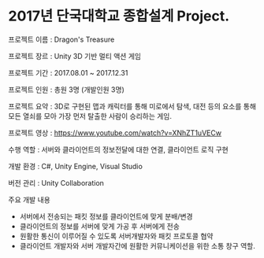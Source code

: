 # 2017년 단국대학교 종합설계 Project.

프로젝트 이름 : Dragon's Treasure

프로젝트 장르 : Unity 3D 기반 멀티 액션 게임

프로젝트 기간 : 2017.08.01 ~ 2017.12.31

프로젝트 인원 : 총원 3명 (개발인원 3명)

프로젝트 요약 : 3D로 구현된 맵과 캐릭터를 통해 미로에서 탐색, 대전 등의 요소를 통해 모든 열쇠를 모아 가장 먼저 탈출한 사람이 승리하는 게임.

프로젝트 영상 : https://www.youtube.com/watch?v=XNhZT1uVECw

수행 역할 : 서버와 클라이언트의 정보전달에 대한 연결, 클라이언트 로직 구현

개발 환경 : C#, Unity Engine, Visual Studio

버전 관리 : Unity Collaboration

주요 개발 내용
 - 서버에서 전송되는 패킷 정보를 클라이언트에 맞게 분배/변경
 - 클라이언트의 정보를 서버에 맞게 가공 후 서버에게 전송
 - 원활한 통신이 이루어질 수 있도록 서버개발자와 패킷 프로토콜 협약
 - 클라이언트 개발자와 서버 개발자간에 원활한 커뮤니케이션을 위한 소통 창구 역할.

